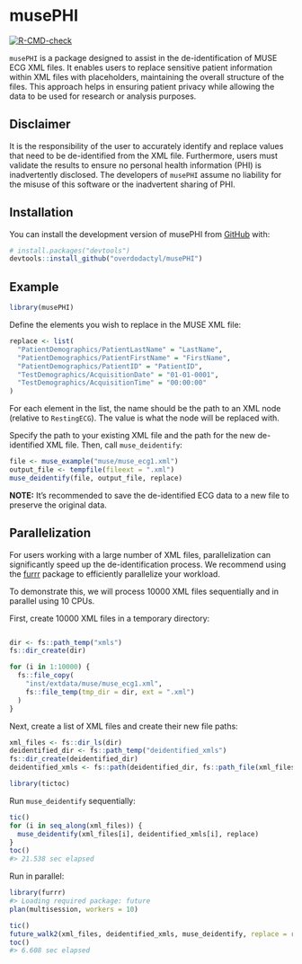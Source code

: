 
<!-- README.md is generated from README.Rmd. Please edit that file -->

# musePHI

<!-- badges: start -->

[![R-CMD-check](https://github.com/overdodactyl/musePHI/actions/workflows/R-CMD-check.yaml/badge.svg)](https://github.com/overdodactyl/musePHI/actions/workflows/R-CMD-check.yaml)
<!-- badges: end -->

`musePHI` is a package designed to assist in the de-identification of
MUSE ECG XML files. It enables users to replace sensitive patient
information within XML files with placeholders, maintaining the overall
structure of the files. This approach helps in ensuring patient privacy
while allowing the data to be used for research or analysis purposes.

## Disclaimer

It is the responsibility of the user to accurately identify and replace
values that need to be de-identified from the XML file. Furthermore,
users must validate the results to ensure no personal health information
(PHI) is inadvertently disclosed. The developers of `musePHI` assume no
liability for the misuse of this software or the inadvertent sharing of
PHI.

## Installation

You can install the development version of musePHI from
[GitHub](https://github.com/) with:

``` r
# install.packages("devtools")
devtools::install_github("overdodactyl/musePHI")
```

## Example

``` r
library(musePHI)
```

Define the elements you wish to replace in the MUSE XML file:

``` r
replace <- list(
  "PatientDemographics/PatientLastName" = "LastName",
  "PatientDemographics/PatientFirstName" = "FirstName",
  "PatientDemographics/PatientID" = "PatientID",
  "TestDemographics/AcquisitionDate" = "01-01-0001",
  "TestDemographics/AcquisitionTime" = "00:00:00"
)
```

For each element in the list, the name should be the path to an XML node
(relative to `RestingECG`). The value is what the node will be replaced
with.

Specify the path to your existing XML file and the path for the new
de-identified XML file. Then, call `muse_deidentify`:

``` r
file <- muse_example("muse/muse_ecg1.xml")
output_file <- tempfile(fileext = ".xml")
muse_deidentify(file, output_file, replace)
```

**NOTE:** It’s recommended to save the de-identified ECG data to a new
file to preserve the original data.

## Parallelization

For users working with a large number of XML files, parallelization can
significantly speed up the de-identification process. We recommend using
the [furrr](https://furrr.futureverse.org) package to efficiently
parallelize your workload.

To demonstrate this, we will process 10000 XML files sequentially and in
parallel using 10 CPUs.

First, create 10000 XML files in a temporary directory:

``` r

dir <- fs::path_temp("xmls")
fs::dir_create(dir)

for (i in 1:10000) {
  fs::file_copy(
    "inst/extdata/muse/muse_ecg1.xml",
    fs::file_temp(tmp_dir = dir, ext = ".xml")
  )
}
```

Next, create a list of XML files and create their new file paths:

``` r
xml_files <- fs::dir_ls(dir)
deidentified_dir <- fs::path_temp("deidentified_xmls")
fs::dir_create(deidentified_dir)
deidentified_xmls <- fs::path(deidentified_dir, fs::path_file(xml_files))
```

``` r
library(tictoc)
```

Run `muse_deidentify` sequentially:

``` r
tic()
for (i in seq_along(xml_files)) {
  muse_deidentify(xml_files[i], deidentified_xmls[i], replace)
}
toc()
#> 21.538 sec elapsed
```

Run in parallel:

``` r
library(furrr)
#> Loading required package: future
plan(multisession, workers = 10)
```

``` r
tic()
future_walk2(xml_files, deidentified_xmls, muse_deidentify, replace = replace)
toc()
#> 6.608 sec elapsed
```
